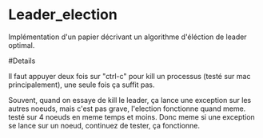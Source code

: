 # Leader_election
Implémentation d'un papier décrivant un algorithme d'éléction de leader optimal.


#Details

Il faut appuyer deux fois sur "ctrl-c" pour kill un processus (testé sur mac principalement), une seule fois ça suffit pas.

Souvent, quand on essaye de kill le leader, ça lance une exception sur les autres noeuds, mais c'est pas grave, l'election fonctionne quand meme. testé sur 4 noeuds en meme temps et moins. Donc meme si une exception se lance sur un noeud, continuez de tester, ça fonctionne.
